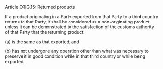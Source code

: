 Article ORIG.15: Returned products

If a product originating in a Party exported from that Party to a third country returns to that Party, it shall be considered as a non-originating product unless it can be demonstrated to the satisfaction of the customs authority of that Party that the returning product:

(a) is the same as that exported; and

(b) has not undergone any operation other than what was necessary to preserve it in good condition while in that third country or while being exported.

